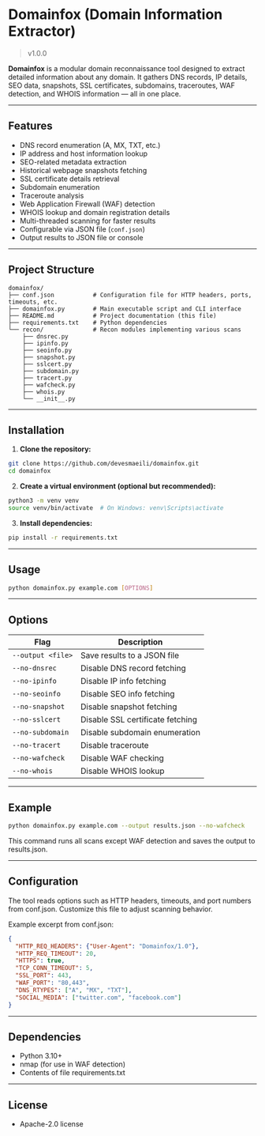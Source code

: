 # Domainfox (Domain Information Extractor)
> v1.0.0

**Domainfox** is a modular domain reconnaissance tool designed to extract detailed information about any domain. It gathers DNS records, IP details, SEO data, snapshots, SSL certificates, subdomains, traceroutes, WAF detection, and WHOIS information — all in one place.

---

## Features

- DNS record enumeration (A, MX, TXT, etc.)
- IP address and host information lookup
- SEO-related metadata extraction
- Historical webpage snapshots fetching
- SSL certificate details retrieval
- Subdomain enumeration
- Traceroute analysis
- Web Application Firewall (WAF) detection
- WHOIS lookup and domain registration details
- Multi-threaded scanning for faster results
- Configurable via JSON file (`conf.json`)
- Output results to JSON file or console

---

## Project Structure

```
domainfox/
├── conf.json           # Configuration file for HTTP headers, ports, timeouts, etc.
├── domainfox.py        # Main executable script and CLI interface
├── README.md           # Project documentation (this file)
├── requirements.txt    # Python dependencies
└── recon/              # Recon modules implementing various scans
    ├── dnsrec.py
    ├── ipinfo.py
    ├── seoinfo.py
    ├── snapshot.py
    ├── sslcert.py
    ├── subdomain.py
    ├── tracert.py
    ├── wafcheck.py
    ├── whois.py
    └── __init__.py
```

---

## Installation

1. **Clone the repository:**
```bash
git clone https://github.com/devesmaeili/domainfox.git
cd domainfox
```

2. **Create a virtual environment (optional but recommended):**
```bash
python3 -m venv venv
source venv/bin/activate  # On Windows: venv\Scripts\activate
```

3. **Install dependencies:**
```bash
pip install -r requirements.txt
```

---

## Usage

```bash
python domainfox.py example.com [OPTIONS]
```

---

## Options

| Flag              | Description                      |
| ----------------- | -------------------------------- |
| `--output <file>` | Save results to a JSON file      |
| `--no-dnsrec`     | Disable DNS record fetching      |
| `--no-ipinfo`     | Disable IP info fetching         |
| `--no-seoinfo`    | Disable SEO info fetching        |
| `--no-snapshot`   | Disable snapshot fetching        |
| `--no-sslcert`    | Disable SSL certificate fetching |
| `--no-subdomain`  | Disable subdomain enumeration    |
| `--no-tracert`    | Disable traceroute               |
| `--no-wafcheck`   | Disable WAF checking             |
| `--no-whois`      | Disable WHOIS lookup             |

---

## Example

```bash
python domainfox.py example.com --output results.json --no-wafcheck
```
This command runs all scans except WAF detection and saves the output to results.json.

---

## Configuration

The tool reads options such as HTTP headers, timeouts, and port numbers from conf.json. Customize this file to adjust scanning behavior.

Example excerpt from conf.json:

```json
{
  "HTTP_REQ_HEADERS": {"User-Agent": "Domainfox/1.0"},
  "HTTP_REQ_TIMEOUT": 20,
  "HTTPS": true,
  "TCP_CONN_TIMEOUT": 5,
  "SSL_PORT": 443,
  "WAF_PORT": "80,443",
  "DNS_RTYPES": ["A", "MX", "TXT"],
  "SOCIAL_MEDIA": ["twitter.com", "facebook.com"]
}
```

---

## Dependencies

- Python 3.10+
- nmap (for use in WAF detection)
- Contents of file requirements.txt

---

## License

- Apache-2.0 license


